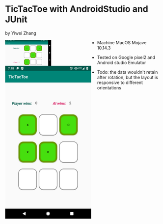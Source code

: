 # TicTacToe with AndroidStudio and JUnit
 by Yiwei Zhang 


<div style= "width:300px; height:auto; float:left; display:inline">
<img src="https://github.com/zywkloo/TicTacToe/raw/master/QQ20190228-0.png" width = "50%"  alt="2" align=center />
<img style= "padding：20px" src="https://github.com/zywkloo/TicTacToe/raw/master/QQ20190228-1.png" width = "280" height = 50% alt="1" align=center />
 </div>
  
<div>


* Machine MacOS Mojave 10.14.3

* Tested on Google pixel2 and Android studio Emulator

* Todo: the data wouldn't retain after rotation, but the layout is responsive to different orientations


</div>
